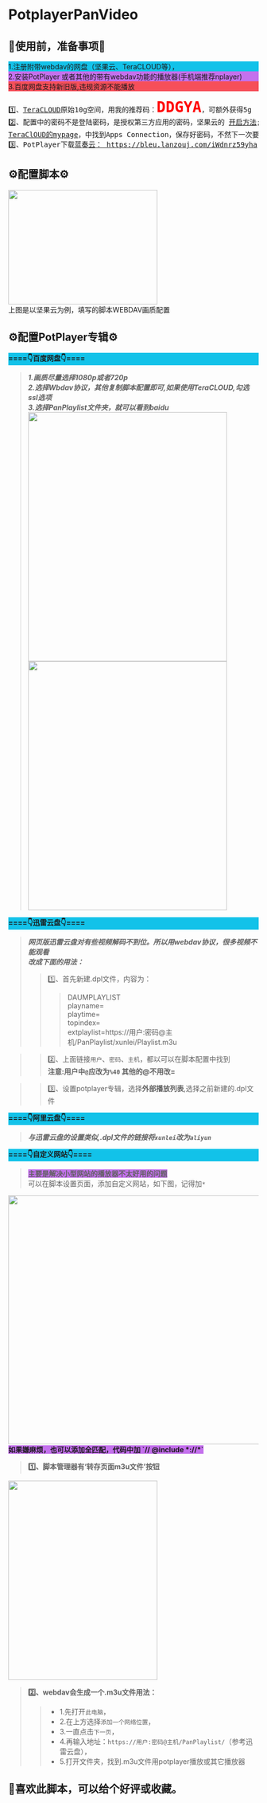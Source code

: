 # PotplayerPanVideo
## 📢使用前，准备事项📢
<div style="background-color:#12c2e9">1.注册附带webdav的网盘（坚果云、TeraCLOUD等），</div>
<div style="background-color:#c471ed">2.安装PotPlayer 或者其他的带有webdav功能的播放器(手机端推荐nplayer)</div>
<div style="background-color:#f64f59">3.百度网盘支持新旧版,违规资源不能播放</div>
<pre style="font-size: 14px;">
1️⃣、<a href="https://teracloud.jp/en/">TeraCLOUD</a>原始10g空间，用我的推荐码：<strong style="color:red;font-size: 30px;">DDGYA</strong>，可额外获得5g
2️⃣、配置中的密码不是登陆密码，是授权第三方应用的密码，坚果云的 <a href="https://help.jianguoyun.com/?p=2064" rel="nofollow">开启方法</a>;
<a href="https://teracloud.jp/en/modules/mypage/usage/">TeraClOUD的mypage</a>，中找到Apps Connection，保存好密码，不然下一次要重置
3️⃣、PotPlayer下载<a href="https://bleu.lanzouj.com/iWdnrz59yha">蓝奏云： https://bleu.lanzouj.com/iWdnrz59yha</a> 密码:4xke
</pre>

## ⚙配置脚本⚙
<img src='https://s3.bmp.ovh/imgs/2022/03/5350a1d8a6029b4e.png' width="300px" height="230px" /><br>
上图是以坚果云为例，填写的脚本WEBDAV画质配置  

## ⚙配置PotPlayer专辑⚙
**<div style="background-color:#12c2e9">====👇百度网盘👇====</div>**
>***1.画质尽量选择1080p或者720p***  
***2.选择Wbdav协议，其他复制脚本配置即可,如果使用TeraCLOUD,勾选ssl选项***  
***3.选择PanPlaylist文件夹，就可以看到baidu***  
<img src='https://s3.bmp.ovh/imgs/2022/03/fa8aa0ec5b55f629.png' width="400px" height="500px" /><img src='https://s3.bmp.ovh/imgs/2022/03/294d9e0cc65754a6.png' width="400px" height="500px"/>

**<div style="background-color:#12c2e9">====👇迅雷云盘👇====</div>**
>***网页版迅雷云盘对有些视频解码不到位。所以用webdav协议，很多视频不能观看  
改成下面的用法：***
>>1️⃣、首先新建.dpl文件，内容为：  
>>>DAUMPLAYLIST  
>>>playname=  
>>>playtime=  
>>>topindex=  
>>>extplaylist=https://用户:密码@主机/PanPlaylist/xunlei/Playlist.m3u  

>>2️⃣、上面链接`用户`、`密码`、`主机`，都以可以在脚本配置中找到  
**注意:用户中`@`应改为`%40` 其他的@不用改=**

>>3️⃣、设置potplayer专辑，选择**外部播放列表**,选择之前新建的.dpl文件

**<div style="background-color:#12c2e9">====👇阿里云盘👇====</div>**
>***与迅雷云盘的设置类似,.dpl文件的链接将`xunlei`改为`aliyun`***

**<div style="background-color:#12c2e9">====👇自定义网站👇====</div>**
><b style="background-color:#c471ed">主要是解决小型网站的播放器不太好用的问题</b>   
>可以在脚本设置页面，添加自定义网站，如下图，记得加`*`  
<img src = 'https://s3.bmp.ovh/imgs/2022/03/6910b5e4fe920657.png' width="800px" height="500px" />  
<b style="background-color:#c471ed">如果嫌麻烦，也可以添加全匹配，代码中加  `// @include        *://*`</b>  

>**1️⃣、脚本管理器有‘转存页面m3u文件’按钮**  
<img src = 'https://s3.bmp.ovh/imgs/2022/03/7721ee5be99f0d9c.png' width="300px" height="400px" />  

>**2️⃣、webdav会生成一个.m3u文件用法：**  
>>- 1.先打开`此电脑`，  
>>- 2.在上方选择`添加一个网络位置`，  
>>- 3.一直点击`下一页`，  
>>- 4.再输入地址：`https://用户:密码@主机/PanPlaylist/`（参考迅雷云盘），  
>>- 5.打开文件夹，找到.m3u文件用potplayer播放或其它播放器
<h2>🍜喜欢此脚本，可以给个好评或收藏。</h2>